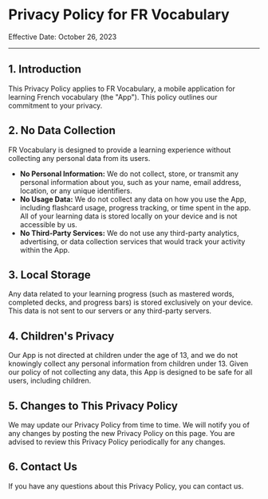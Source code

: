 # Privacy Policy for FR Vocabulary

Effective Date: October 26, 2023

---

## 1. Introduction

This Privacy Policy applies to FR Vocabulary, a mobile application for learning French vocabulary (the "App"). This policy outlines our commitment to your privacy.

## 2. No Data Collection

FR Vocabulary is designed to provide a learning experience without collecting any personal data from its users.

* **No Personal Information:** We do not collect, store, or transmit any personal information about you, such as your name, email address, location, or any unique identifiers.
* **No Usage Data:** We do not collect any data on how you use the App, including flashcard usage, progress tracking, or time spent in the app. All of your learning data is stored locally on your device and is not accessible by us.
* **No Third-Party Services:** We do not use any third-party analytics, advertising, or data collection services that would track your activity within the App.

## 3. Local Storage

Any data related to your learning progress (such as mastered words, completed decks, and progress bars) is stored exclusively on your device. This data is not sent to our servers or any third-party servers.

## 4. Children's Privacy

Our App is not directed at children under the age of 13, and we do not knowingly collect any personal information from children under 13. Given our policy of not collecting any data, this App is designed to be safe for all users, including children.

## 5. Changes to This Privacy Policy

We may update our Privacy Policy from time to time. We will notify you of any changes by posting the new Privacy Policy on this page. You are advised to review this Privacy Policy periodically for any changes.

## 6. Contact Us

If you have any questions about this Privacy Policy, you can contact us.
